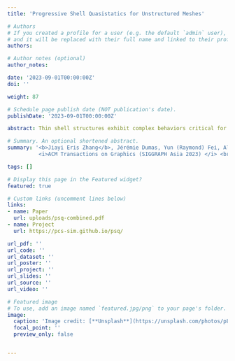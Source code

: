 ```yaml
---
title: 'Progressive Shell Quasistatics for Unstructured Meshes'

# Authors
# If you created a profile for a user (e.g. the default `admin` user), write the username (folder name) here
# and it will be replaced with their full name and linked to their profile.
authors:

# Author notes (optional)
author_notes:

date: '2023-09-01T00:00:00Z'
doi: ''

weight: 87

# Schedule page publish date (NOT publication's date).
publishDate: '2023-09-01T00:00:00Z'

abstract: Thin shell structures exhibit complex behaviors critical for modeling and design across wide-ranging applications. Capturing their mechanical response requires finely detailed, high-resolution meshes. Corresponding simulations for predicting equilibria with these meshes are expensive, whereas coarse-mesh simulations can be fast but generate unacceptable artifacts and inaccuracies. The recently proposed progressive simulation framework [Zhang et al. 2022] offers a promising avenue to address these limitations with consistent and progressively improving simulation over a hierarchy of increasingly higher-resolution models. Unfortunately, it is currently severely limited in application to meshes and shapes generated via Loop subdivision. <br><br> We propose Progressive Shells Quasistatics to extend progressive simulation to the high-fidelity modeling and design of all input shell (and plate) geometries with unstructured (as well as structured) triangle meshes. To do so, we construct a fine-to-coarse hierarchy with a novel nonlinear prolongation operator custom-suited for curved-surface simulation that is rest-shape preserving, supports complex curved boundaries, and enables the reconstruction of detailed geometries from coarse-level meshes. Then, to enable convergent, high-quality solutions with robust contact handling, we propose a new, safe, and efficient shape-preserving upsampling method that ensures non-intersection and strain limits during refinement. With these core contributions, Progressive Shell Quasistatics enables, for the first time, wide generality for progressive simulation, including support for arbitrary curved-shell geometries, progressive collision objects, curved boundaries, and unstructured triangle meshes – all while ensuring that preview and final solutions remain free of intersections. We demonstrate these features across a wide range of stress tests where progressive simulation captures the wrinkling, folding, twisting, and buckling behaviors of frictionally contacting thin shells with orders-of-magnitude speed-up in examples over direct fine-resolution simulation.

# Summary. An optional shortened abstract.
summary: '<b>Jiayi Eris Zhang</b>, Jérémie Dumas, Yun (Raymond) Fei, Alec Jacobson, Doug L. James, Danny M. Kaufman <br>
          <i>ACM Transactions on Graphics (SIGGRAPH Asia 2023) </i> <br>'

tags: []

# Display this page in the Featured widget?
featured: true

# Custom links (uncomment lines below)
links:
- name: Paper
  url: uploads/psq-combined.pdf
- name: Project
  url: https://pcs-sim.github.io/psq/

url_pdf: ''
url_code: ''
url_dataset: ''
url_poster: ''
url_project: ''
url_slides: ''
url_source: ''
url_video: ''

# Featured image
# To use, add an image named `featured.jpg/png` to your page's folder.
image:
  caption: 'Image credit: [**Unsplash**](https://unsplash.com/photos/pLCdAaMFLTE)'
  focal_point: ''
  preview_only: false


---
```


